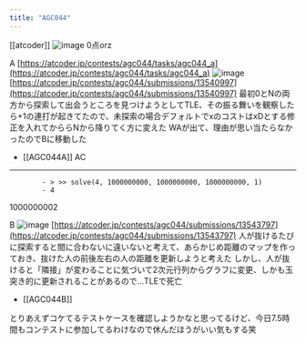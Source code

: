 ```yaml
---
title: "AGC044"
---
```


[[atcoder]]
![image](https://gyazo.com/20040128f2ac53be6b775fd660f42e70/thumb/1000)
0点orz

A [https://atcoder.jp/contests/agc044/tasks/agc044_a](https://atcoder.jp/contests/agc044/tasks/agc044_a)
![image](https://gyazo.com/7975351ab98d7d63ca1678e08dff6f51/thumb/1000)
[https://atcoder.jp/contests/agc044/submissions/13540997](https://atcoder.jp/contests/agc044/submissions/13540997)
最初0とNの両方から探索して出会うところを見つけようとしてTLE、その振る舞いを観察したら+1の連打が起きてたので、未探索の場合デフォルトでxのコストはxDとする修正を入れてかららNから降りてく方に変えた
WAが出て、理由が思い当たらなかったのでBに移動した

- [[AGC044A]] AC

---
            - > >> solve(4, 1000000000, 1000000000, 1000000000, 1)
            - 4
1000000002

B
![image](https://gyazo.com/b423992ded0043ff0bbdfadfc6b2c95e/thumb/1000)
[https://atcoder.jp/contests/agc044/submissions/13543797](https://atcoder.jp/contests/agc044/submissions/13543797)
人が抜けるたびに探索すると間に合わないに違いないと考えて、あらかじめ距離のマップを作っておき、抜けた人の前後左右の人の距離を更新しようと考えた
しかし、人が抜けると「隣接」が変わることに気づいて2次元行列からグラフに変更、しかも玉突き的に更新されることがあるので…TLEで死亡

- [[AGC044B]]

とりあえずコケてるテストケースを確認しようかなと思ってるけど、今日7.5時間もコンテストに参加してるわけなので休んだほうがいい気もする笑
